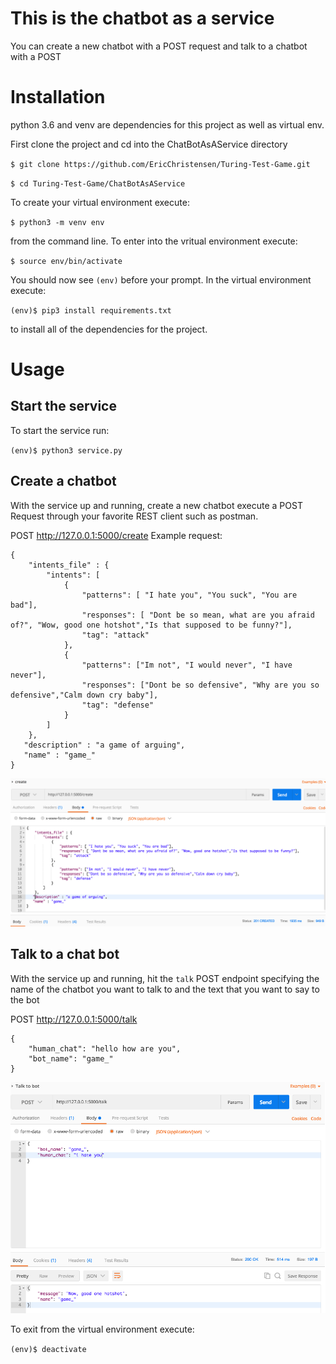 # This is the chatbot as a service

You can create a new chatbot with a POST request and talk to a chatbot with a POST

# Installation
python 3.6 and venv are dependencies for this project as well as virtual env.

First clone the project and cd into the ChatBotAsAService directory

`$ git clone https://github.com/EricChristensen/Turing-Test-Game.git`

`$ cd Turing-Test-Game/ChatBotAsAService`

To create your virtual environment execute:

`$ python3 -m venv env`

from the command line.
To enter into the vritual environment execute:

`$ source env/bin/activate`

You should now see `(env)` before your prompt.
In the virtual environment execute:

`(env)$ pip3 install requirements.txt`

to install all of the dependencies for the project.

# Usage

## Start the service
To start the service run:

`(env)$ python3 service.py`

## Create a chatbot
With the service up and running, create a new chatbot execute a POST Request through your favorite REST client such as postman.

POST http://127.0.0.1:5000/create
Example request:
```
{
	"intents_file" : {
		"intents": [
    		{
				"patterns": [ "I hate you", "You suck", "You are bad"],
                "responses": [ "Dont be so mean, what are you afraid of?", "Wow, good one hotshot","Is that supposed to be funny?"],
                "tag": "attack"
            },
            {
                "patterns": ["Im not", "I would never", "I have never"],
                "responses": ["Dont be so defensive", "Why are you so defensive","Calm down cry baby"],
                "tag": "defense"
            }
        ]
	},
   "description" : "a game of arguing",
   "name" : "game_"
}
```
![create chatbot](https://github.com/EricChristensen/Turing-Test-Game/blob/master/ChatBotAsAService/imgs/chat_bot_create.png)

## Talk to a chat bot
With the service up and running, hit the `talk` POST endpoint specifying the name of the chatbot you want to talk to and the text that you want to say to the bot

POST http://127.0.0.1:5000/talk
```
{
	"human_chat": "hello how are you",
	"bot_name": "game_"
}
```
![talk to bot](https://github.com/EricChristensen/Turing-Test-Game/blob/master/ChatBotAsAService/imgs/chatbot_talk.png)

To exit from the virtual environment execute:

`(env)$ deactivate`
